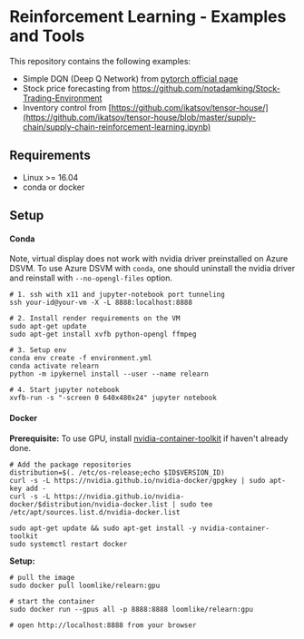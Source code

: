 # Reinforcement Learning - Examples and Tools

This repository contains the following examples:
* Simple DQN (Deep Q Network) from [pytorch official page](https://pytorch.org/tutorials/intermediate/reinforcement_q_learning.html)
* Stock price forecasting from https://github.com/notadamking/Stock-Trading-Environment
* Inventory control from [https://github.com/ikatsov/tensor-house/](https://github.com/ikatsov/tensor-house/blob/master/supply-chain/supply-chain-reinforcement-learning.ipynb)


## Requirements
* Linux >= 16.04
* conda or docker

## Setup
#### Conda

Note, virtual display does not work with nvidia driver preinstalled on Azure DSVM. To use Azure DSVM with `conda`, one should uninstall the nvidia driver and reinstall with `--no-opengl-files` option.

```
# 1. ssh with x11 and jupyter-notebook port tunneling
ssh your-id@your-vm -X -L 8888:localhost:8888 

# 2. Install render requirements on the VM
sudo apt-get update
sudo apt-get install xvfb python-opengl ffmpeg

# 3. Setup env
conda env create -f environment.yml
conda activate relearn
python -m ipykernel install --user --name relearn

# 4. Start jupyter notebook
xvfb-run -s "-screen 0 640x480x24" jupyter notebook 
```

#### Docker

**Prerequisite:** 
To use GPU, install [nvidia-container-toolkit](https://github.com/NVIDIA/nvidia-docker) if haven't already done.
```
# Add the package repositories
distribution=$(. /etc/os-release;echo $ID$VERSION_ID)
curl -s -L https://nvidia.github.io/nvidia-docker/gpgkey | sudo apt-key add -
curl -s -L https://nvidia.github.io/nvidia-docker/$distribution/nvidia-docker.list | sudo tee /etc/apt/sources.list.d/nvidia-docker.list

sudo apt-get update && sudo apt-get install -y nvidia-container-toolkit
sudo systemctl restart docker
```

**Setup:**
```
# pull the image
sudo docker pull loomlike/relearn:gpu

# start the container
sudo docker run --gpus all -p 8888:8888 loomlike/relearn:gpu

# open http://localhost:8888 from your browser
```
